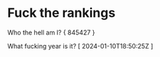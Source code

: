 # Fuck the rankings

Who the hell am I?
{ 845427 }

What fucking year is it?
[ 2024-01-10T18:50:25Z ]
